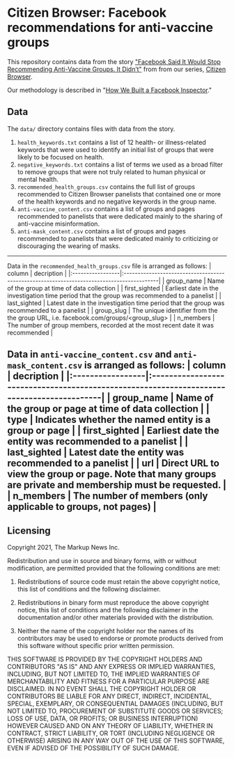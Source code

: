 # Citizen Browser: Facebook recommendations for anti-vaccine groups
This repository contains data from the story ["Facebook Said It Would Stop Recommending Anti-Vaccine Groups. It Didn’t"](https://themarkup.org/citizen-browser/2021/05/20/facebook-said-it-would-stop-recommending-anti-vaccine-groups-it-didnt) from from our series, [Citizen Browser](https://themarkup.org/citizen-browser/).

Our methodology is described in "[How We Built a Facebook Inspector](https://themarkup.org/citizen-browser/2021/01/05/how-we-built-a-facebook-inspector)."

## Data
The `data/` directory contains files with data from the story.

1. `health_keywords.txt` contains a list of 12 health- or illness-related keywords that were used to identify an initial list of groups that were likely to be focused on health.
2. `negative_keywords.txt` contains a list of terms we used as a broad filter to remove groups that were not truly related to human physical or mental health.
3.  `recommended_health_groups.csv` contains the full list of groups recommended to Citizen Browser panelists that contained one or more of the health keywords and no negative keywords in the group name.
4. `anti-vaccine_content.csv` contains a list of groups and pages recommended to panelists that were dedicated mainly to the sharing of anti-vaccine misinformation.
5. `anti-mask_content.csv` contains a list of groups and pages recommended to panelists that were dedicated mainly to criticizing or discouraging the wearing of masks.

-----

Data in the `recommended_health_groups.csv` file is arranged as follows:
| column           | decription                                                                                |
|:-----------------|:------------------------------------------------------------------------------------------|
| group_name       | Name of the group at time of data collection                                              |
| first_sighted    | Earliest date in the investigation time period that the group was recommended to a panelist |
| last_sighted     | Latest date in the investigation time period that the group was recommended to a panelist |
| group_slug       | The unique identifier from the the group URL, i.e. facebook.com/groups/<group_slug>      |
| n_members        | The number of group members, recorded at the most recent date it was recommended       |

Data in `anti-vaccine_content.csv` and `anti-mask_content.csv` is arranged as follows:
| column           | decription                                                                                |
|:-----------------|:------------------------------------------------------------------------------------------|
| group_name       | Name of the group or page at time of data collection                                      |
| type             | Indicates whether the named entity is a group or page                                     |
| first_sighted    | Earliest date the entity was recommended to a panelist |
| last_sighted     | Latest date the entity was recommended to a panelist |
| url              | Direct URL to view the group or page. Note that many groups are private and membership must be requested.      |
| n_members        | The number of members (only applicable to groups, not pages)       |
-----
## Licensing
Copyright 2021, The Markup News Inc.

Redistribution and use in source and binary forms, with or without modification, are permitted provided that the following conditions are met:

1. Redistributions of source code must retain the above copyright notice, this list of conditions and the following disclaimer.

2. Redistributions in binary form must reproduce the above copyright notice, this list of conditions and the following disclaimer in the documentation and/or other materials provided with the distribution.

3. Neither the name of the copyright holder nor the names of its contributors may be used to endorse or promote products derived from this software without specific prior written permission.

THIS SOFTWARE IS PROVIDED BY THE COPYRIGHT HOLDERS AND CONTRIBUTORS "AS IS" AND ANY EXPRESS OR IMPLIED WARRANTIES, INCLUDING, BUT NOT LIMITED TO, THE IMPLIED WARRANTIES OF MERCHANTABILITY AND FITNESS FOR A PARTICULAR PURPOSE ARE DISCLAIMED. IN NO EVENT SHALL THE COPYRIGHT HOLDER OR CONTRIBUTORS BE LIABLE FOR ANY DIRECT, INDIRECT, INCIDENTAL, SPECIAL, EXEMPLARY, OR CONSEQUENTIAL DAMAGES (INCLUDING, BUT NOT LIMITED TO, PROCUREMENT OF SUBSTITUTE GOODS OR SERVICES; LOSS OF USE, DATA, OR PROFITS; OR BUSINESS INTERRUPTION) HOWEVER CAUSED AND ON ANY THEORY OF LIABILITY, WHETHER IN CONTRACT, STRICT LIABILITY, OR TORT (INCLUDING NEGLIGENCE OR OTHERWISE) ARISING IN ANY WAY OUT OF THE USE OF THIS SOFTWARE, EVEN IF ADVISED OF THE POSSIBILITY OF SUCH DAMAGE.

